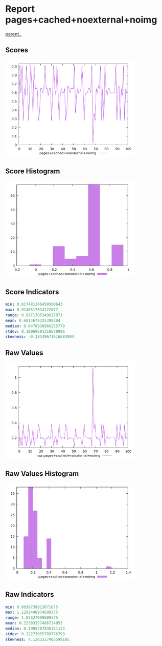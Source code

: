 # Report pages+cached+noexternal+noimg

[parent..](./..)  


## Scores

![score](./score.png)  

## Score Histogram

![hist](./hist.png)  

## Score Indicators

```yaml
min: 0.017481246450500643
max: 0.9146517814122077
range: 0.8971705349617071
mean: 0.6014679325398284
median: 0.6478936866255779
stdev: 0.19069691310678996
skewness: -0.38149671616684094

```

## Raw Values

![raw](./raw.png)  

## Raw Values Histogram

![raw hist](./raw_hist.png)  

## Raw Indicators

```yaml
min: 0.0938739013671875
max: 1.1291448974609375
range: 1.03527099609375
mean: 0.22383357486724853
median: 0.1905707836151123
stdev: 0.12273055789776799
skewness: 4.1363317405599105

```

<style>
  img {
    max-width: 80%;
  }
</style>
      
